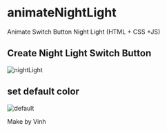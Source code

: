 # animateNightLight
Animate Switch Button Night Light (HTML + CSS +JS)

## Create Night Light Switch Button 
![nightLight](https://user-images.githubusercontent.com/71366193/148509950-9ad49d31-ac92-43e7-b776-861bd0c45e7b.jpg)
## set default color 
![default](https://user-images.githubusercontent.com/71366193/148510064-c117f2b8-03fd-4b94-b021-65cc91d4b313.jpg)


Make by Vinh
